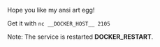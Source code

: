 Hope you like my ansi art egg!

Get it with `nc __DOCKER_HOST__ 2105`

Note: The service is restarted __DOCKER_RESTART__.